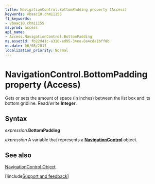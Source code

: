 ```yaml
---
title: NavigationControl.BottomPadding property (Access)
keywords: vbaac10.chm11155
f1_keywords:
- vbaac10.chm11155
ms.prod: access
api_name:
- Access.NavigationControl.BottomPadding
ms.assetid: fb22d41c-a310-ed95-34ea-8a4cda1bff8b
ms.date: 06/08/2017
localization_priority: Normal
---
```



# NavigationControl.BottomPadding property (Access)

Gets or sets the amount of space (in inches) between the list box and its bottom gridline. Read/write  **Integer**.


## Syntax

_expression_.**BottomPadding**

_expression_ A variable that represents a **[NavigationControl](Access.NavigationControl.md)** object.


## See also


[NavigationControl Object](Access.NavigationControl.md)

[!include[Support and feedback](~/includes/feedback-boilerplate.md)]